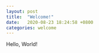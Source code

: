 ```yaml
---
layout: post
title:  "Welcome!"
date:   2020-08-23 18:24:58 +0800
categories: welcome
---
```

Hello, World! 
